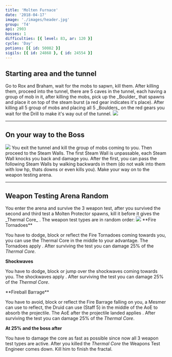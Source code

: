 ```yaml
---
title: 'Molten Furnace'
date: '2018-04-17'
image: './images/header.jpg'
group: 'T4'
api: 2903
bosses: 1
difficulties: [{ level: 83, ar: 120 }]
cycle: 'Day'
potions: [{ id: 50082 }]
sigils: [{ id: 24868 }, { id: 24554 }]
---
```


## Starting area and the tunnel

<Grid>
<GridItem sm="6"> 
Go to Rox and Braham, wait for the mobs to sapwn, kill them. After killing them, proceed into the tunnel, there are 5 caves in the tunnel, each having a group of mob in it, after killing the mobs, pick up the _Boulder_ that spawns and place it on top of the steam burst (a red gear indicates it's place). After killing all 5 group of mobs and placing all 5 _Boulders_ on the red gears you wait for the Drill to make it's way out of the tunnel.
</GridItem>
<GridItem sm="6">
<Image src="./images/portal.jpg" caption="The portal"/>
</GridItem>
</Grid>

---

## On your way to the Boss

<Grid>
<GridItem sm="6">
<Image src="./images/drill.jpg" caption="The drill"/>
</GridItem>
<GridItem sm="6"> 
You exit the tunnel and kill the group of mobs coming to you. Then proceed to the Steam Walls. The first Steam Wall is unpassable, each Steam Wall knocks you back and damage you. After the first, you can pass the following Steam Walls by walking backwards in them (do not walk into them with low hp, thats downs or even kills you). Make your way on to the weapon testing arena.
</GridItem>
</Grid>

---

## Weapon Testing Arena <Label>Random</Label>

<Grid>
<GridItem sm="7">
You enter the arena and survive the 3 weapon test, after you survived the second and third test a Molten Protector spawns, kill it before it gives the _Thermal Core_ <Effect name="invulnerability"/>. The weapon test types are in random order:
</GridItem>

<GridItem sm="5">
<Image src="./images/testing_area.jpg" caption="Testing area"/>
</GridItem>

<GridItem sm="6"> 
**Fire Tornadoes**

You have to dodge, block or reflect the Fire Tornadoes coming towards you, you can use the Thermal Core in the middle to your advantage. The Tornadoes apply <Condition name="Burning"/>. After surviving the test you can damage 25% of the _Thermal Core_.

**Shockwaves**

You have to dodge, block or jump over the shockwaves coming towards you. The shockwaves apply <Control name="Knockdown"/>. After surviving the test you can damage 25% of the _Thermal Core_.
</GridItem>

<GridItem sm="6">  
**Fireball Barrage**

You have to avoid, block or reflect the Fire Barrage falling on you, a Mesmer can use <Skill id="10302"/> to reflect, the Druid can use <Skill id="31496"/> (Staff 5) in the middle of the AoE to absorb the projectile. The AoE after the projectile landed applies <Condition name="Burning"/>. After surviving the test you can damage 25% of the _Thermal Core_.

**At 25% and the boss after**

You have to damage the core as fast as possible since now all 3 weapon test types are active. After you killed the _Thermal Core_ the Weapons Test Engineer comes down. Kill him to finish the fractal.

</GridItem>
</Grid>
